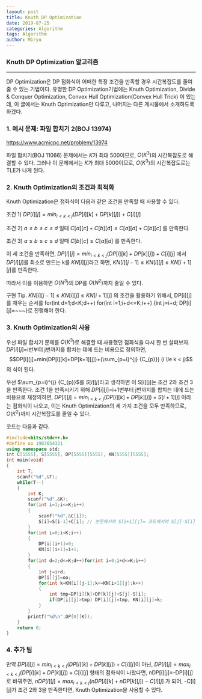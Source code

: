 ```yaml
---
layout: post
title: Knuth DP Optimization
date: 2019-07-25
categories: Algorithm
tags: Algorithm
author: Miryu
---
```

### Knuth DP Optimization 알고리즘
---

DP Optimization은 DP 점화식이 어떠한 특정 조건을 만족할 경우 시간복잡도를 줄여줄 수 있는 기법이다.
유명한 DP Optimization기법에는 Knuth Optimization, Divide & Conquer Optimization, Convex Hull Optimization(Convex Hull Trick) 이 있는데, 이 글에서는 Knuth Optimization만 다루고, 나머지는 다른 게시물에서 소개하도록 하겠다.

### 1. 예시 문제: 파일 합치기 2(BOJ 13974)
https://www.acmicpc.net/problem/13974

파일 합치기(BOJ 11066) 문제에서는 $K$가 최대 500이므로, $O(K^{3})$의 시간복잡도로 해결할 수 있다.
그러나 이 문제에서는 $K$가 최대 5000이므로, $O(K^{3})$의 시간복잡도로는 TLE가 나게 된다.

### 2. Knuth Optimization의 조건과 최적화
Knuth Optimization은 점화식이 다음과 같은 조건을 만족할 때 사용할 수 있다.

조건 1)
$DP[i][j]=min_{i<k<j}(DP[i][k]+DP[k][j])+C[i][j]$

조건 2)
$a \le b \le c \le d$ 일때 $C[a][c]+C[b][d] \le C[a][d]+C[b][c]$ 를 만족한다.

조건 3)
$a \le b \le c \le d$ 일때 $C[b][c] \le C[a][d]$ 를 만족한다.

이 세 조건을 만족하면, $DP[i][j]=min_{i<k<j}(DP[i][k]+DP[k][j])+C[i][j]$ 에서 $DP[i][j]$를 최소로 만드는 k를 $KN[i][j]$라고 하면, $KN[i][j-1] \le KN[i][j] \le KN[i+1][j]$를 만족한다.

따라서 이를 이용하면 $O(N^{3})$의 DP를 $O(N^{2})$까지 줄일 수 있다.

구현 Tip. $KN[i][j-1] \le KN[i][j] \le KN[i+1][j]$ 의 조건을 활용하기 위해서,
DP[i][j]를 채우는 순서를 for(int d=1;d<K;d++) for(int i=1;i+d<=K;i++) {int j=i+d; DP[i][j]=~~~}로 진행해야 한다.

### 3. Knuth Optimization의 사용

우선 파일 합치기 문제를 $O(K^{3})$로 해결할 때 사용했던 점화식을 다시 한 번 살펴보자.
$DP[i][j]$=i번부터 j번까지를 합치는 데에 드는 비용으로 정의하면,
$$DP[i][j]=min(DP[i][k]+DP[k+1][j])+(\sum_{p=i}^{j} {C_{p}}) (i \le k < j)$$
의 식이 된다.

우선 $\sum_{p=i}^{j} {C_{p}}$를 $S[i][j]$라고 생각하면 이 S[i][j]는 조건 2와 조건 3을 만족한다.
조건 1을 만족시키기 위해 $DP[i][j]$=i+1번부터 j번까지를 합치는 데에 드는 비용으로 재정의하면,
$DP[i][j]=min_{i<k<j}(DP[i][k]+DP[k][j])+S[i+1][j]$ 이라는 점화식이 나오고, 이는 Knuth Optimization의
세 가지 조건을 모두 만족하므로, $O(K^{2})$까지 시간복잡도를 줄일 수 있다.

코드는 다음과 같다.

```cpp
#include<bits/stdc++.h>
#define oo 1987654321
using namespace std;
int C[5555], S[5555], DP[5555][5555], KN[5555][5555];
int main(void)
{
	int T;
 	scanf("%d",&T);
  	while(T--)
  	{
    	int K;
    	scanf("%d",&K);
    	for(int i=1;i<=K;i++)
    	{
    		scanf("%d",&C[i]);
    		S[i]=S[i-1]+C[i]; // 본문에서의 S[i+1][j]= 코드에서의 S[j]-S[i]
		}
		for(int i=0;i<K;i++)
		{
			DP[i][i+1]=0;
			KN[i][i+1]=i+1;
		}
		for(int d=2;d<=K;d++)for(int i=0;i+d<=K;i++)
		{
			int j=i+d;
			DP[i][j]=oo;
			for(int k=KN[i][j-1];k<=KN[i+1][j];k++)
			{
				int tmp=DP[i][k]+DP[k][j]+S[j]-S[i];
				if(DP[i][j]>tmp) DP[i][j]=tmp, KN[i][j]=k;
			}
		}
		printf("%d\n",DP[0][K]);
  	}
  	return 0;
}
```

### 4. 추가 팁
만약 $DP[i][j]=min_{i<k<j}(DP[i][k]+DP[k][j])+C[i][j]$이 아닌, $DP[i][j]=max_{i<k<j}(DP[i][k]+DP[k][j])+C[i][j]$ 형태의 점화식이 나왔다면, nDP[i][j]=-DP[i][j]로 바꿔주면, $nDP[i][j]=max_{i<k<j}(nDP[i][k]+nDP[k][j])-C[i][j]$ 가 되어, -C[i][j]가 조건 2와 3을 만족한다면, Knuth Optimization을 사용할 수 있다.
